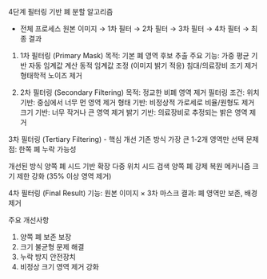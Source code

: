 4단계 필터링 기반 폐 분할 알고리즘
* 전체 프로세스
원본 이미지 → 1차 필터 → 2차 필터 → 3차 필터 → 4차 필터 → 최종 결과

1. 1차 필터링 (Primary Mask)
목적: 기본 폐 영역 후보 추출
주요 기능:
가중 평균 기반 자동 임계값 계산
동적 임계값 조정 (이미지 밝기 적응)
침대/의료장비 조기 제거
형태학적 노이즈 제거

2. 2차 필터링 (Secondary Filtering)
목적: 정교한 비폐 영역 제거
필터링 조건:
위치 기반: 중심에서 너무 먼 영역 제거
형태 기반: 비정상적 가로세로 비율/원형도 제거
크기 기반: 너무 작거나 큰 영역 제거
밝기 기반: 의료장비로 추정되는 밝은 영역 제거

3차 필터링 (Tertiary Filtering) - 핵심 개선
기존 방식
가장 큰 1-2개 영역만 선택
문제점: 한쪽 폐 누락 가능성

개선된 방식 
양쪽 폐 시드 기반 확장
다중 위치 시드 검색
양쪽 폐 강제 복원 메커니즘
크기 제한 강화 (35% 이상 영역 제거)

4차 필터링 (Final Result)
기능: 원본 이미지 × 3차 마스크
결과: 폐 영역만 보존, 배경 제거

주요 개선사항
1.	양쪽 폐 보존 보장
2.	크기 불균형 문제 해결
3.	누락 방지 안전장치
4.	비정상 크기 영역 제거 강화

